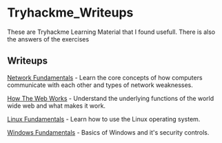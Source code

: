 # Tryhackme_Writeups
These are Tryhackme Learning Material that I found usefull. There is also the answers of the exercises

## Writeups

[Network Fundamentals](https://github.com/Msisso213/Tryhackme_Writeups/blob/main/Network%20Fundamentals) - Learn the core concepts of how computers communicate with each other and types of network weaknesses.

[How The Web Works](https://github.com/Msisso213/Tryhackme_Writeups/blob/main/How%20the%20Web%20Works) - Understand the underlying functions of the world wide web and what makes it work.

[Linux Fundamentals](https://github.com/Johnson90512/tryhackme-writeups/blob/main/linux-fundamentals-part2.md) - Learn how to use the Linux operating system.

[Windows Fundamentals](https://github.com/Johnson90512/tryhackme-writeups/blob/main/linux-fundamentals-part2.md) - Basics of Windows and it's security controls.
